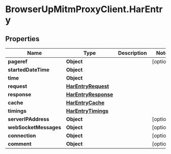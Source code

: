 # BrowserUpMitmProxyClient.HarEntry

## Properties

Name | Type | Description | Notes
------------ | ------------- | ------------- | -------------
**pageref** | **Object** |  | [optional] 
**startedDateTime** | **Object** |  | 
**time** | **Object** |  | 
**request** | [**HarEntryRequest**](HarEntryRequest.md) |  | 
**response** | [**HarEntryResponse**](HarEntryResponse.md) |  | 
**cache** | [**HarEntryCache**](HarEntryCache.md) |  | 
**timings** | [**HarEntryTimings**](HarEntryTimings.md) |  | 
**serverIPAddress** | **Object** |  | [optional] 
**webSocketMessages** | **Object** |  | [optional] 
**connection** | **Object** |  | [optional] 
**comment** | **Object** |  | [optional] 


